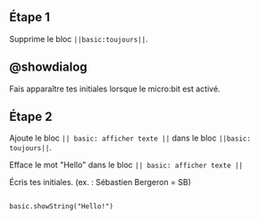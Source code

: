 ## Étape 1

Supprime le bloc ``||basic:toujours||``.

## @showdialog

Fais apparaître tes initiales lorsque le micro:bit est activé.

## Étape 2

Ajoute le bloc ``|| basic: afficher texte ||`` dans le bloc ``||basic: toujours||``.

Efface le mot "Hello" dans le bloc ``|| basic: afficher texte ||``

Écris tes initiales. (ex. : Sébastien Bergeron = SB)

```blocks

basic.showString("Hello!")

```